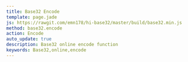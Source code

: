 ```yaml
---
title: Base32 Encode
template: page.jade
js: https://rawgit.com/emn178/hi-base32/master/build/base32.min.js
method: base32.encode
action: Encode
auto_update: true
description: Base32 online encode function
keywords: Base32,online,encode
---
```

